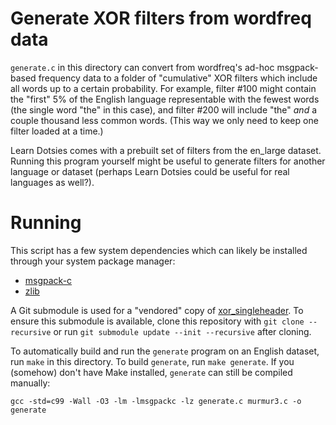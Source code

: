 # Generate XOR filters from wordfreq data

`generate.c` in this directory can convert from wordfreq's ad-hoc msgpack-based
frequency data to a folder of "cumulative" XOR filters which include all words
up to a certain probability. For example, filter #100 might contain the "first"
5% of the English language representable with the fewest words (the single word
"the" in this case), and filter #200 will include "the" *and* a couple thousand
less common words. (This way we only need to keep one filter loaded at a time.)

Learn Dotsies comes with a prebuilt set of filters from the en_large dataset.
Running this program yourself might be useful to generate filters for another
language or dataset (perhaps Learn Dotsies could be useful for real languages
as well?).

# Running

This script has a few system dependencies which can likely be installed through
your system package manager:

- [msgpack-c](https://github.com/msgpack/msgpack-c)
- [zlib](https://zlib.net/)

A Git submodule is used for a "vendored" copy of
[xor_singleheader](https://github.com/FastFilter/xor_singleheader). To ensure
this submodule is available, clone this repository with `git clone --recursive`
or run `git submodule update --init --recursive` after cloning.

To automatically build and run the `generate` program on an English dataset,
run `make` in this directory. To build `generate`, run `make generate`. If you
(somehow) don't have Make installed, `generate` can still be compiled manually:

    gcc -std=c99 -Wall -O3 -lm -lmsgpackc -lz generate.c murmur3.c -o generate
